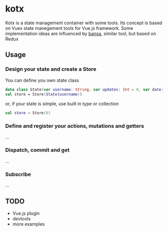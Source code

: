 # kotx
Kotx is a state management container with some tools. Its concept is based on Vuex state manegement tools for Vue.js framework.
Some implementation ideas are influenced by [bansa](https://github.com/brianegan/bansa), similar tool, but based on Redux

## Usage

### Design your state and create a Store
You can define you own state class 
```kotlin
data class State(var username: String, var updates: Int = 0, var date: Date = Date()) 
val store = Store(State(username))
```
or, if your state is simple, use built in type or collection
```kotlin
val store = Store(0)
```
### Define and register your actions, mutations and getters
...
### Dispatch, commit and get
...
### Subscribe
...


## TODO

* Vue.js plugin
* devtools
* more examples
